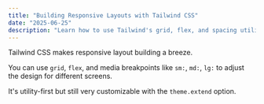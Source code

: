 ```yaml
---
title: "Building Responsive Layouts with Tailwind CSS"
date: "2025-06-25"
description: "Learn how to use Tailwind's grid, flex, and spacing utilities to create clean responsive designs."
---
```


Tailwind CSS makes responsive layout building a breeze.

You can use `grid`, `flex`, and media breakpoints like `sm:`, `md:`, `lg:` to adjust the design for different screens.

It's utility-first but still very customizable with the `theme.extend` option.
